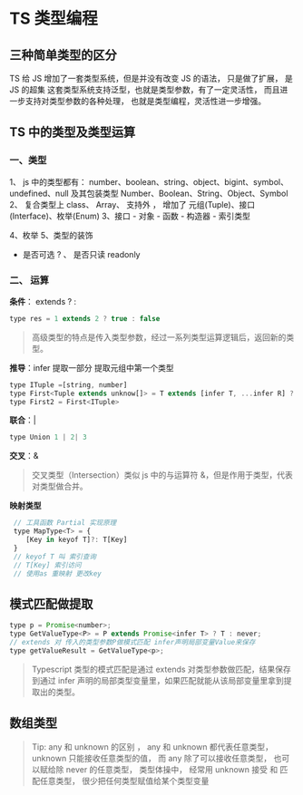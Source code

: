# TS 类型编程

## 三种简单类型的区分

TS 给 JS 增加了一套类型系统，但是并没有改变 JS 的语法， 只是做了扩展， 是 JS 的超集
这套类型系统支持泛型，也就是类型参数，有了一定灵活性， 而且进一步支持对类型参数的各种处理， 也就是类型编程，灵活性进一步增强。

## TS 中的类型及类型运算

### 一、类型

1、 js 中的类型都有： number、boolean、string、object、bigint、symbol、undefined、null 及其包装类型 Number、Boolean、String、Object、Symbol
2、 复合类型上 class、 Array、 支持外 ， 增加了 元组(Tuple)、接口(Interface)、枚举(Enum)
3、接口 - 对象 - 函数 - 构造器 - 索引类型

4、枚举
5、类型的装饰

- 是否可选 ? 、 是否只读 readonly

### 二、 运算

**条件**： extends ? :

```js
type res = 1 extends 2 ? true : false
```

> 高级类型的特点是传入类型参数，经过一系列类型运算逻辑后，返回新的类型。

**推导**：infer
提取一部分
提取元组中第一个类型

```js
type ITuple =[string, number]
type First<Tuple extends unknow[]> = T extends [infer T, ...infer R] ? T : never;
type First2 = First<ITuple>
```

**联合**：|

```js
type Union 1 | 2| 3
```

**交叉**：&

> 交叉类型（Intersection）类似 js 中的与运算符 &，但是作用于类型，代表对类型做合并。

**映射类型**

```js
 // 工具函数 Partial 实现原理
 type MapType<T> = {
    [Key in keyof T]?: T[Key]
 }
 // keyof T 叫 索引查询
 // T[Key] 索引访问
 // 使用as 重映射 更改key
```

## 模式匹配做提取

```js
type p = Promise<number>;
type GetValueType<P> = P extends Promise<infer T> ? T : never;
// extends 对 传入的类型参数P做模式匹配 infer声明局部变量Value来保存
type getValueResult = GetValueType<p>;
```

> Typescript 类型的模式匹配是通过 extends 对类型参数做匹配，结果保存到通过 infer 声明的局部类型变量里，如果匹配就能从该局部变量里拿到提取出的类型。

## 数组类型

> Tip: any 和 unknown 的区别 ， any 和 unknown 都代表任意类型， unknown 只能接收任意类型的值， 而 any 除了可以接收任意类型， 也可以赋给除 never 的任意类型， 类型体操中， 经常用 unknown 接受 和 匹配任意类型， 很少把任何类型赋值给某个类型变量
